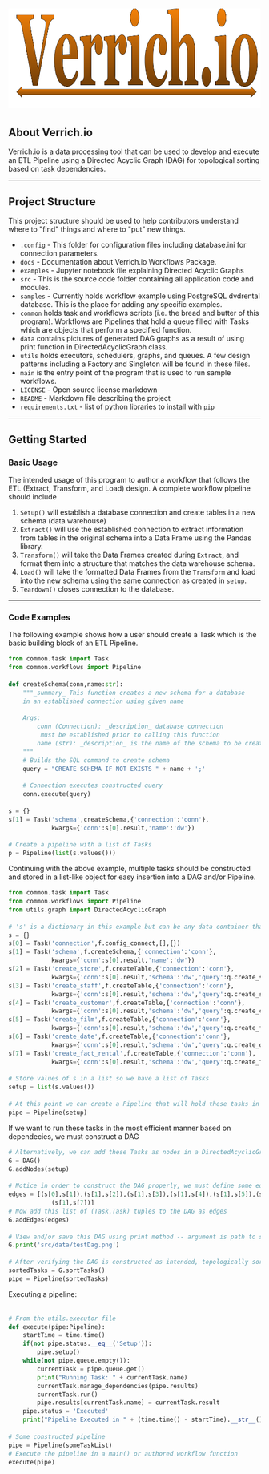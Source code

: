# ![img](docs/static/verrich_io_logo.png)

## __About Verrich.io__
Verrich.io is a data processing tool that can be used to develop and execute an ETL Pipeline using a Directed Acyclic Graph (DAG) for topological sorting based on task dependencies.

---
## __Project Structure__
This project structure should be used to help contributors understand where to "find" things and where to "put" new things. 

*   `.config` - This folder for configuration files including database.ini for connection parameters.
*   `docs` - Documentation about Verrich.io Workflows Package.
*   `examples` - Jupyter notebook file explaining Directed Acyclic Graphs
*   `src` - This is the source code folder containing all application code and modules.
*    `samples` - Currently holds workflow example using PostgreSQL dvdrental database. This is the place for adding any specific examples.
* `common` holds task and workflows scripts (i.e. the bread and butter of this program). Workflows are Pipelines that hold a queue filled with Tasks which are objects that perform a specified function.
* `data` contains pictures of generated DAG graphs as a result of using print function in DirectedAcyclicGraph class.
* `utils` holds executors, schedulers, graphs, and queues. A few design patterns including a Factory and Singleton will be found in these files.
*  `main` is the entry point of the program that is used to run sample workflows.
*  `LICENSE` - Open source license markdown
*  `README` - Markdown file describing the project
*   `requirements.txt` - list of python libraries to install with `pip` 

---

## __Getting Started__

### __Basic Usage__
The intended usage of this program to author a workflow that follows the ETL (Extract, Transform, and Load) design. A complete workflow pipeline should include 

1. `Setup()` will establish a database connection and create tables in a new schema (data warehouse)
2. `Extract()` will use the established connection to extract information from tables in the original schema into a Data Frame using the Pandas library.
3. `Transform()` will take the Data Frames created during `Extract`, and format them into a structure that matches the data warehouse schema.
4. `Load()` will take the formatted Data Frames from the `Transform` and load into the new schema using the same connection as created in `setup`.
5. `Teardown()` closes connection to the database.
---
### Code Examples
The following example shows how a user should create a Task which is the basic building block of an ETL Pipeline.
```python
from common.task import Task
from common.workflows import Pipeline

def createSchema(conn,name:str):
    """_summary_ This function creates a new schema for a database
    in an established connection using given name

    Args:
        conn (Connection): _description_ database connection
         must be established prior to calling this function
        name (str): _description_ is the name of the schema to be created
    """
    # Builds the SQL command to create schema
    query = "CREATE SCHEMA IF NOT EXISTS " + name + ';'
     
    # Connection executes constructed query 
    conn.execute(query) 

s = {}
s[1] = Task('schema',createSchema,{'connection':'conn'},
            kwargs={'conn':s[0].result,'name':'dw'})

# Create a pipeline with a list of Tasks
p = Pipeline(list(s.values()))
```

Continuing with the above example, multiple tasks should be constructed and stored in a list-like object for easy insertion into a DAG and/or Pipeline.
```python
from common.task import Task
from common.workflows import Pipeline
from utils.graph import DirectedAcyclicGraph

# 's' is a dictionary in this example but can be any data container that will easily produce a list of Task objects.
s = {}
s[0] = Task('connection',f.config_connect,[],{})
s[1] = Task('schema',f.createSchema,{'connection':'conn'},
            kwargs={'conn':s[0].result,'name':'dw'})
s[2] = Task('create_store',f.createTable,{'connection':'conn'},
            kwargs={'conn':s[0].result,'schema':'dw','query':q.create_store_table})
s[3] = Task('create_staff',f.createTable,{'connection':'conn'},
            kwargs={'conn':s[0].result,'schema':'dw','query':q.create_staff_table})
s[4] = Task('create_customer',f.createTable,{'connection':'conn'},
            kwargs={'conn':s[0].result,'schema':'dw','query':q.create_customer_table})
s[5] = Task('create_film',f.createTable,{'connection':'conn'},
            kwargs={'conn':s[0].result,'schema':'dw','query':q.create_film_table})
s[6] = Task('create_date',f.createTable,{'connection':'conn'},
            kwargs={'conn':s[0].result,'schema':'dw','query':q.create_date_table})
s[7] = Task('create_fact_rental',f.createTable,{'connection':'conn'},
            kwargs={'conn':s[0].result,'schema':'dw','query':q.create_fact_rental_table})

# Store values of s in a list so we have a list of Tasks
setup = list(s.values())

# At this point we can create a Pipeline that will hold these tasks in their current order
pipe = Pipeline(setup)
```
If we want to run these tasks in the most efficient manner based on dependecies, we must construct a DAG
```python
# Alternatively, we can add these Tasks as nodes in a DirectedAcyclicGraph
G = DAG()
G.addNodes(setup)

# Notice in order to construct the DAG properly, we must define some edge relationships between Task nodes based on dependecies
edges = [(s[0],s[1]),(s[1],s[2]),(s[1],s[3]),(s[1],s[4]),(s[1],s[5]),(s[1],s[6]),
            (s[1],s[7])]
# Now add this list of (Task,Task) tuples to the DAG as edges
G.addEdges(edges)

# View and/or save this DAG using print method -- argument is path to saved png file
G.print('src/data/testDag.png')

# After verifying the DAG is constructed as intended, topologically sort the nodes into a list that can be constructed into a Pipeline
sortedTasks = G.sortTasks()
pipe = Pipeline(sortedTasks)
```
Executing a pipeline:
```python

# From the utils.executor file
def execute(pipe:Pipeline):
    startTime = time.time()
    if(not pipe.status.__eq__('Setup')):
        pipe.setup()
    while(not pipe.queue.empty()):
        currentTask = pipe.queue.get()
        print("Running Task: " + currentTask.name)
        currentTask.manage_dependencies(pipe.results)
        currentTask.run()
        pipe.results[currentTask.name] = currentTask.result
    pipe.status = 'Executed'
    print("Pipeline Executed in " + (time.time() - startTime).__str__() + ' seconds')           

# Some constructed pipeline
pipe = Pipeline(someTaskList)
# Execute the pipeline in a main() or authored workflow function
execute(pipe)
```
